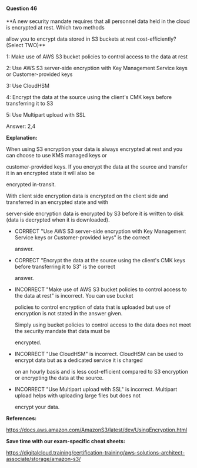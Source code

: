 #### Question  46


**A new security mandate requires that all personnel data held in the cloud is encrypted at rest. Which two methods

allow you to encrypt data stored in S3 buckets at rest cost-efficiently? (Select TWO)**


1: Make use of AWS S3 bucket policies to control access to the data at rest


2: Use AWS S3 server-side encryption with Key Management Service keys or Customer-provided keys


3: Use CloudHSM


4: Encrypt the data at the source using the client's CMK keys before transferring it to S3


5: Use Multipart upload with SSL


Answer: 2,4


**Explanation:**


When using S3 encryption your data is always encrypted at rest and you can choose to use KMS managed keys or

customer-provided keys. If you encrypt the data at the source and transfer it in an encrypted state it will also be

encrypted in-transit.


With client side encryption data is encrypted on the client side and transferred in an encrypted state and with

server-side encryption data is encrypted by S3 before it is written to disk (data is decrypted when it is downloaded).


- CORRECT "Use AWS S3 server-side encryption with Key Management Service keys or Customer-provided keys" is the correct

  answer.


- CORRECT "Encrypt the data at the source using the client's CMK keys before transferring it to S3" is the correct

  answer.


- INCORRECT "Make use of AWS S3 bucket policies to control access to the data at rest" is incorrect. You can use bucket

  policies to control encryption of data that is uploaded but use of encryption is not stated in the answer given.

  Simply using bucket policies to control access to the data does not meet the security mandate that data must be

  encrypted.


- INCORRECT "Use CloudHSM" is incorrect. CloudHSM can be used to encrypt data but as a dedicated service it is charged

  on an hourly basis and is less cost-efficient compared to S3 encryption or encrypting the data at the source.


- INCORRECT "Use Multipart upload with SSL" is incorrect. Multipart upload helps with uploading large files but does not

  encrypt your data.


**References:**


https://docs.aws.amazon.com/AmazonS3/latest/dev/UsingEncryption.html


**Save time with our exam-specific cheat sheets:**


https://digitalcloud.training/certification-training/aws-solutions-architect-associate/storage/amazon-s3/

